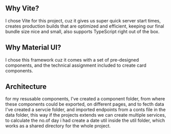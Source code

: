 
## Why Vite?

I chose Vite for this project, cuz it gives us super quick server start times, creates production builds that are optimized and efficient, keeping our final bundle size nice and small, also supports TypeScript right out of the box.

## Why Material UI?

I chose this framework cuz it comes with a set of pre-designed components, and the technical assignment included to create card components.

## Architecture

for my resusable components, I've created a component folder, from where these components could be exported, on different pages, and to fecth data I've created a servcie folder, and imported endpoints from a conts file in the data folder, this way if the projects extends we can create multiple services, to calculate the no.of day i had create a date util inside the util folder, which works as a shared directory for the whole project.